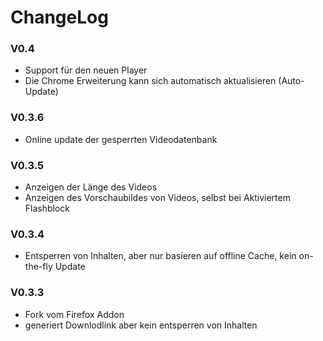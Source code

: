 ChangeLog
=========

### V0.4
* Support für den neuen Player
* Die Chrome Erweiterung kann sich automatisch aktualisieren (Auto-Update)

### V0.3.6
* Online update der gesperrten Videodatenbank

### V0.3.5
* Anzeigen der Länge des Videos
* Anzeigen des Vorschaubildes von Videos, selbst bei Aktiviertem Flashblock 

### V0.3.4
* Entsperren von Inhalten, aber nur basieren auf offline Cache, kein on-the-fly Update

### V0.3.3
* Fork vom Firefox Addon 
* generiert Downlodlink aber kein entsperren von Inhalten

